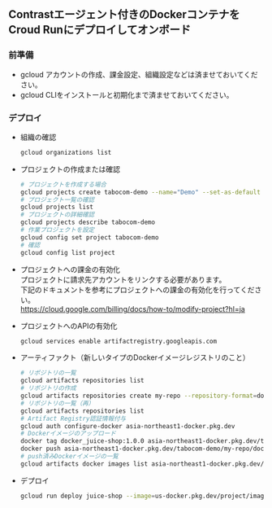## Contrastエージェント付きのDockerコンテナをCroud Runにデプロイしてオンボード

### 前準備
- gcloud アカウントの作成、課金設定、組織設定などは済ませておいてください。
- gcloud CLIをインストールと初期化まで済ませておいてください。  

### デプロイ
- 組織の確認
  ```bash
  gcloud organizations list
  ```
- プロジェクトの作成または確認
  ```bash
  # プロジェクトを作成する場合
  gcloud projects create tabocom-demo --name="Demo" --set-as-default
  # プロジェクト一覧の確認
  gcloud projects list
  # プロジェクトの詳細確認
  gcloud projects describe tabocom-demo
  # 作業プロジェクトを設定
  gcloud config set project tabocom-demo
  # 確認
  gcloud config list project
  ```
- プロジェクトへの課金の有効化  
  プロジェクトに請求先アカウントをリンクする必要があります。  
  下記のドキュメントを参考にプロジェクトへの課金の有効化を行ってください。  
  https://cloud.google.com/billing/docs/how-to/modify-project?hl=ja  

- プロジェクトへのAPIの有効化
  ```bash
  gcloud services enable artifactregistry.googleapis.com 
  ```

- アーティファクト（新しいタイプのDockerイメージレジストリのこと）
  ```bash
  # リポジトリの一覧
  gcloud artifacts repositories list
  # リポジトリの作成
  gcloud artifacts repositories create my-repo --repository-format=docker --location=asia-northeast1
  # リポジトリの一覧（再）
  gcloud artifacts repositories list
  # Artifact Registry認証情報付与
  gcloud auth configure-docker asia-northeast1-docker.pkg.dev
  # Dockerイメージのアップロード
  docker tag docker_juice-shop:1.0.0 asia-northeast1-docker.pkg.dev/tabocom-demo/my-repo/docker_juice-shop:1.0.0
  docker push asia-northeast1-docker.pkg.dev/tabocom-demo/my-repo/docker_juice-shop:1.0.0
  # push済みDockerイメージの一覧
  gcloud artifacts docker images list asia-northeast1-docker.pkg.dev/tabocom-demo/my-repo
  ```
- デプロイ
  ```bash
  gcloud run deploy juice-shop --image=us-docker.pkg.dev/project/image --port=3000
  ```
  
